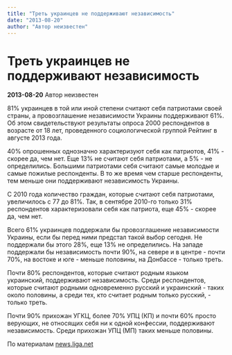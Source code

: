 ```yaml
---
title: "Треть украинцев не поддерживают независимость"
date: "2013-08-20"
author: "Автор неизвестен"
---
```


# Треть украинцев не поддерживают независимость

**2013-08-20** Автор неизвестен

81% украинцев в той или иной степени считают себя патриотами своей страны, а провозглашение независимости Украины поддерживают 61%. Об этом свидетельствуют результаты опроса 2000 респондентов в возрасте от 18 лет, проведенного социологической группой Рейтинг в августе 2013 года.

40% опрошенных однозначно характеризуют себя как патриотов, 41% - скорее да, чем нет. Еще 13% не считают себя патриотами, а 5% - не определились. Большими патриотами себя считают самые молодые и самые пожилые респонденты. В то же время чем старше респонденты, тем меньше они поддерживают независимость Украины.

С 2010 года количество граждан, которые считают себя патриотами, увеличилось с 77 до 81%. Так, в сентябре 2010-го только 31% респондентов характеризовали себя как патриота, еще 45% - скорее да, чем нет.

Всего 61% украинцев поддержали бы провозглашение независимости Украины, если бы перед ними предстал такой выбор сегодня. Не поддержали бы этого 28%, еще 13% не определились. На западе поддержали бы независимость почти 90%, на севере и в центре - почти 70%, на востоке и юге - меньше половины, на Донбассе - только треть.

Почти 80% респондентов, которые считают родным языком украинский, поддерживают независимость. Среди респондентов, которые считают родными одновременно русский и украинский - таких около половины, а среди тех, кто считает родным только русский, - только треть.

Почти 90% прихожан УГКЦ, более 70% УПЦ (КП) и почти 60% просто верующих, не относящих себя ни к одной конфессии, поддерживают независимость. Среди прихожан УПЦ (МП) таких меньше половины.

По материалам [news.liga.net](http://news.liga.net/)